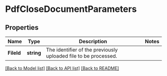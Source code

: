 # PdfCloseDocumentParameters

## Properties

Name | Type | Description | Notes
------------ | ------------- | ------------- | -------------
**FileId** | **string** | The identifier of the previously uploaded file to be processed. | 

[[Back to Model list]](../README.md#documentation-for-models) [[Back to API list]](../README.md#documentation-for-api-endpoints) [[Back to README]](../README.md)


